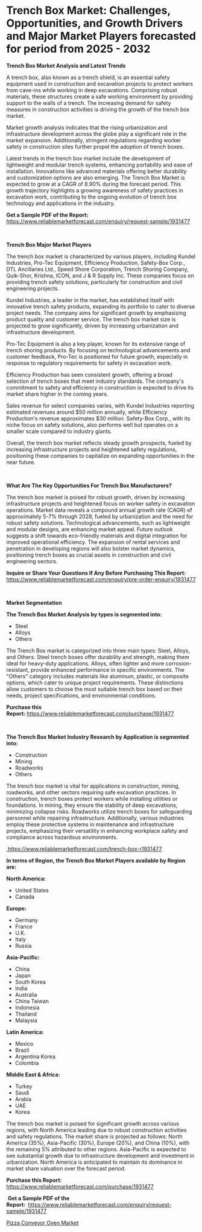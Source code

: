 <p><h1>Trench Box Market: Challenges, Opportunities, and Growth Drivers and Major Market Players forecasted for period from 2025 - 2032</h1></p><p><strong>Trench Box Market Analysis and Latest Trends</strong></p>
<p><p>A trench box, also known as a trench shield, is an essential safety equipment used in construction and excavation projects to protect workers from cave-ins while working in deep excavations. Comprising robust materials, these structures create a safe working environment by providing support to the walls of a trench. The increasing demand for safety measures in construction activities is driving the growth of the trench box market.</p><p>Market growth analysis indicates that the rising urbanization and infrastructure development across the globe play a significant role in the market expansion. Additionally, stringent regulations regarding worker safety in construction sites further propel the adoption of trench boxes. </p><p>Latest trends in the trench box market include the development of lightweight and modular trench systems, enhancing portability and ease of installation. Innovations like advanced materials offering better durability and customization options are also emerging. The Trench Box Market is expected to grow at a CAGR of 8.90% during the forecast period. This growth trajectory highlights a growing awareness of safety practices in excavation work, contributing to the ongoing evolution of trench box technology and applications in the industry.</p></p>
<p><strong>Get a Sample PDF of the Report:&nbsp;</strong> <a href="https://www.reliablemarketforecast.com/enquiry/request-sample/1931477?utm_campaign=1840&utm_medium=2&utm_source=Github&utm_content=ia&utm_term=16022025&utm_id=trench-box">https://www.reliablemarketforecast.com/enquiry/request-sample/1931477</a></p>
<p>&nbsp;</p>
<p><strong>Trench Box Major Market Players</strong></p>
<p><p>The trench box market is characterized by various players, including Kundel Industries, Pro-Tec Equipment, Efficiency Production, Safety-Box Corp., DTL Ancillaries Ltd., Speed Shore Corporation, Trench Shoring Company, Quik-Shor, Krishna, ICON, and J & R Supply Inc. These companies focus on providing trench safety solutions, particularly for construction and civil engineering projects.</p><p>Kundel Industries, a leader in the market, has established itself with innovative trench safety products, expanding its portfolio to cater to diverse project needs. The company aims for significant growth by emphasizing product quality and customer service. The trench box market size is projected to grow significantly, driven by increasing urbanization and infrastructure development.</p><p>Pro-Tec Equipment is also a key player, known for its extensive range of trench shoring products. By focusing on technological advancements and customer feedback, Pro-Tec is positioned for future growth, especially in response to regulatory requirements for safety in excavation work.</p><p>Efficiency Production has seen consistent growth, offering a broad selection of trench boxes that meet industry standards. The company's commitment to safety and efficiency in construction is expected to drive its market share higher in the coming years. </p><p>Sales revenue for select companies varies, with Kundel Industries reporting estimated revenues around $50 million annually, while Efficiency Production's revenue approximates $30 million. Safety-Box Corp., with its niche focus on safety solutions, also performs well but operates on a smaller scale compared to industry giants. </p><p>Overall, the trench box market reflects steady growth prospects, fueled by increasing infrastructure projects and heightened safety regulations, positioning these companies to capitalize on expanding opportunities in the near future.</p></p>
<p>&nbsp;</p>
<p><strong>What Are The Key Opportunities For Trench Box Manufacturers?</strong></p>
<p><p>The trench box market is poised for robust growth, driven by increasing infrastructure projects and heightened focus on worker safety in excavation operations. Market data reveals a compound annual growth rate (CAGR) of approximately 5-7% through 2028, fueled by urbanization and the need for robust safety solutions. Technological advancements, such as lightweight and modular designs, are enhancing market appeal. Future outlook suggests a shift towards eco-friendly materials and digital integration for improved operational efficiency. The expansion of rental services and penetration in developing regions will also bolster market dynamics, positioning trench boxes as crucial assets in construction and civil engineering sectors.</p></p>
<p><strong>Inquire or Share Your Questions If Any Before Purchasing This Report:</strong> <a href="https://www.reliablemarketforecast.com/enquiry/pre-order-enquiry/1931477?utm_campaign=1840&utm_medium=2&utm_source=Github&utm_content=ia&utm_term=16022025&utm_id=trench-box">https://www.reliablemarketforecast.com/enquiry/pre-order-enquiry/1931477</a></p>
<p>&nbsp;</p>
<p><strong>Market Segmentation</strong></p>
<p><strong>The Trench Box Market Analysis by types is segmented into:</strong></p>
<p><ul><li>Steel</li><li>Alloys</li><li>Others</li></ul></p>
<p><p>The Trench Box market is categorized into three main types: Steel, Alloys, and Others. Steel trench boxes offer durability and strength, making them ideal for heavy-duty applications. Alloys, often lighter and more corrosion-resistant, provide enhanced performance in specific environments. The "Others" category includes materials like aluminum, plastic, or composite options, which cater to unique project requirements. These distinctions allow customers to choose the most suitable trench box based on their needs, project specifications, and environmental conditions.</p></p>
<p><strong>Purchase this Report:&nbsp;</strong><a href="https://www.reliablemarketforecast.com/purchase/1931477?utm_campaign=1840&utm_medium=2&utm_source=Github&utm_content=ia&utm_term=16022025&utm_id=trench-box">https://www.reliablemarketforecast.com/purchase/1931477</a></p>
<p>&nbsp;</p>
<p><strong>The Trench Box Market Industry Research by Application is segmented into:</strong></p>
<p><ul><li>Construction</li><li>Mining</li><li>Roadworks</li><li>Others</li></ul></p>
<p><p>The trench box market is vital for applications in construction, mining, roadworks, and other sectors requiring safe excavation practices. In construction, trench boxes protect workers while installing utilities or foundations. In mining, they ensure the stability of deep excavations, minimizing collapse risks. Roadworks utilize trench boxes for safeguarding personnel while repairing infrastructure. Additionally, various industries employ these protective systems in maintenance and infrastructure projects, emphasizing their versatility in enhancing workplace safety and compliance across hazardous environments.</p></p>
<p><a href="https://www.reliablemarketforecast.com/trench-box-r1931477?utm_campaign=1840&utm_medium=2&utm_source=Github&utm_content=ia&utm_term=16022025&utm_id=trench-box">&nbsp;https://www.reliablemarketforecast.com/trench-box-r1931477</a></p>
<p><strong>In terms of Region, the Trench Box Market Players available by Region are:</strong></p>
<p>
    <p> <strong> North America: </strong>
        <ul>
            <li>United States</li>
            <li>Canada</li>
        </ul>
        </p> 
    <p> <strong> Europe: </strong>
        <ul>
            <li>Germany</li>
            <li>France</li>
            <li>U.K.</li>
            <li>Italy</li>
            <li>Russia</li>
        </ul>
        </p> 
    <p> <strong> Asia-Pacific: </strong>
        <ul>
            <li>China</li>
            <li>Japan</li>
            <li>South Korea</li>
            <li>India</li>
            <li>Australia</li>
            <li>China Taiwan</li>
            <li>Indonesia</li>
            <li>Thailand</li>
            <li>Malaysia</li>
        </ul>
        </p> 
    <p> <strong> Latin America: </strong>
        <ul>
            <li>Mexico</li>
            <li>Brazil</li>
            <li>Argentina Korea</li>
            <li>Colombia</li>
        </ul>
        </p> 
    <p> <strong> Middle East & Africa: </strong>
        <ul>
            <li>Turkey</li>
            <li>Saudi</li>
            <li>Arabia</li>
            <li>UAE</li>
            <li>Korea</li>
        </ul>
    </p>
    </p>
<p><p>The trench box market is poised for significant growth across various regions, with North America leading due to robust construction activities and safety regulations. The market share is projected as follows: North America (35%), Asia-Pacific (30%), Europe (20%), and China (10%), with the remaining 5% attributed to other regions. Asia-Pacific is expected to see substantial growth due to infrastructure development and investment in urbanization. North America is anticipated to maintain its dominance in market share valuation over the forecast period.</p></p>
<p><strong>Purchase this Report: </strong><a href="https://www.reliablemarketforecast.com/purchase/1931477?utm_campaign=1840&utm_medium=2&utm_source=Github&utm_content=ia&utm_term=16022025&utm_id=trench-box">https://www.reliablemarketforecast.com/purchase/1931477</a></p>
<p>&nbsp;<strong>Get a Sample PDF of the Report:&nbsp;&nbsp;</strong><a href="https://www.reliablemarketforecast.com/enquiry/request-sample/1931477?utm_campaign=1840&utm_medium=2&utm_source=Github&utm_content=ia&utm_term=16022025&utm_id=trench-box">https://www.reliablemarketforecast.com/enquiry/request-sample/1931477</a></p>
<p><strong></strong></p>
<p><p><a href="https://github.com/vimar16th/Market-Research-Report-List-7/blob/main/pizza-conveyor-oven-market.md?utm_campaign=1840&utm_medium=2&utm_source=Github&utm_content=ia&utm_term=16022025&utm_id=trench-box">Pizza Conveyor Oven Market</a></p></p>
